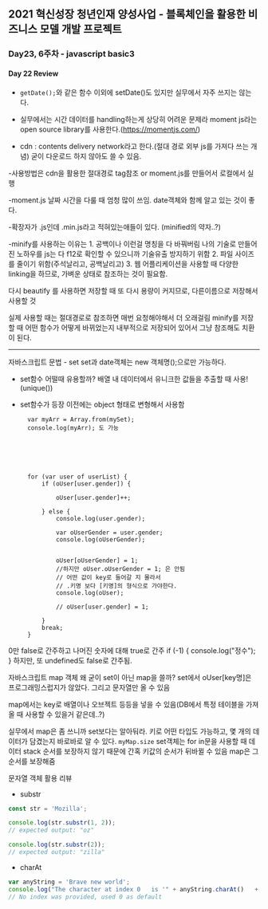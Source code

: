 ## 2021 혁신성장 청년인재 양성사업 - 블록체인을 활용한 비즈니스 모델 개발 프로젝트

### Day23, 6주차 - javascript basic3

#### Day 22 Review

- `getDate();`와 같은 함수 이외에 setDate()도 있지만 실무에서 자주 쓰지는 않는다.

- 실무에서는 시간 데이터를 handling하는게 상당히 어려운 문제라 moment js라는 open source library를 사용한다.(https://momentjs.com/)

- cdn : contents delivery network라고 한다.(절대 경로 외부 js를 가져다 쓰는 개념) 굳이 다운로드 하지 않아도 쓸 수 있음.

-사용방법은 cdn을 활용한 절대경로 tag참조 or moment.js를 만들어서 로컬에서 실행

-moment.js 날짜 시간을 다룰 때 엄청 많이 쓰임. date객체와 함께 알고 있는 것이 좋다.

-확장자가 .js인데 .min.js라고 적혀있는애들이 있다. (minified의 약자..?) 

-minify를 사용하는 이유는
	1. 공백이나 이런걸 명칭을 다 바꿔버림 나의 기술로 만들어진 노하우를 js는 다 f12로 확인할 수 있으니까 기술유출 방지하기 위함
	2. 파일 사이즈를 줄이기 위함(주석날리고, 공백날리고)
	3. 웹 어플리케이션을 사용할 때 다양한 linking을 하므로, 가벼운 상태로 참조하는 것이 필요함.

다시 beautify 를 사용하면 저장할 때 또 다시 용량이 커지므로, 다른이름으로 저장해서 사용할 것

실제 사용할 때는 절대경로로 참조하면 매번 요청해야해서 더 오래걸림
minify를 저장할 때 어떤 함수가 어떻게 바뀌었는지 내부적으로 저장되어 있어서 그냥 참조해도 치환이 된다.


___
자바스크립트 문법 - set
set과 date객체는 new 객체명();으로만 가능하다. 
- set함수 어떨때 유용할까? 배열 내 데이터에서 유니크한 값들을 추출할 때 사용!(unique())
- set함수가 등장 이전에는 object 형태로 변형해서 사용함

        var myArr = Array.from(mySet);
        console.log(myArr); 도 가능






        for (var user of userList) {
            if (oUser[user.gender]) {

                oUser[user.gender]++;

            } else {
                console.log(user.gender);

                var oUserGender = user.gender;
                console.log(oUserGender);
                
        
                oUser[oUserGender] = 1;
                //하지만 oUser.oUserGender = 1; 은 안됨
                // 어떤 값이 key로 들어갈 지 몰라서 
                // .키명 보다 [키명]의 형식으로 가야한다.
                console.log(oUser);

                // oUser[user.gender] = 1;

            }
            break;
        }



0만 false로 간주하고 나머진 숫자에 대해 true로 간주
        if (-1) {
            console.log("정수");
        }
하지만, 또 undefined도 false로 간주됨.



자바스크립트 map 객체
왜 굳이 set이 아닌 map을 쓸까? set에서 oUser[key명]은 프로그래밍스럽지가 않았다. 그리고 문자열만 올 수 있음

map에서는 key로 배열이나 오브젝트 등등을 넣을 수 있음(DB에서 특정 테이블을 가져올 때 사용할 수 있을거 같은데..?)

실무에서 map은 좀 쓰니까 set보다는 알아둬라. 키로 어떤 타입도 가능하고, 몇 개의 데이터가 담겼는지 바로바로 알 수 있다. `myMap.size`
set객체는 for in문을 사용할 때 데이터 stack 순서를 보장하지 않기 때문에 간혹 키값의 순서가 뒤바뀔 수 있음 map은 그 순서를 보장해줌


문자열 객체 활용 리뷰
- substr
```javascript
const str = 'Mozilla';

console.log(str.substr(1, 2));
// expected output: "oz"

console.log(str.substr(2));
// expected output: "zilla"
```
- charAt
```javascript
var anyString = 'Brave new world';
console.log("The character at index 0   is '" + anyString.charAt()   + "'");
// No index was provided, used 0 as default
```

